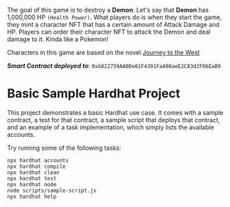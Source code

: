 
The goal of this game is to destroy a **Demon**. Let's say that **Demon** has 1,000,000 HP `(Health Power)`. What players do is when they start the game, they mint a character NFT that has a certain amount of Attack Damage and HP. Players can order their character NFT to attack the Demon and deal damage to it. Kinda like a Pokemon!

Characters in this game are based on the novel [Journey to the West](https://en.wikipedia.org/wiki/Journey_to_the_West)

***Smart Contract deployed to***: `0xb822759AA0De01F4391FaA98aeE2C83d2F06EaB9`


# Basic Sample Hardhat Project

This project demonstrates a basic Hardhat use case. It comes with a sample contract, a test for that contract, a sample script that deploys that contract, and an example of a task implementation, which simply lists the available accounts.

Try running some of the following tasks:

```shell
npx hardhat accounts
npx hardhat compile
npx hardhat clean
npx hardhat test
npx hardhat node
node scripts/sample-script.js
npx hardhat help
```
